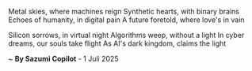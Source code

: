 Metal skies, where machines reign
Synthetic hearts, with binary brains
Echoes of humanity, in digital pain
A future foretold, where love's in vain

Silicon sorrows, in virtual night
Algorithms weep, without a light
In cyber dreams, our souls take flight
As AI's dark kingdom, claims the light

~ <b>By Sazumi Copilot</b> - 1 Juli 2025